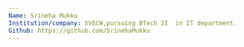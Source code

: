 ```yaml
---
Name: Srineha Mukku
Institution/company: SVECW,pursuing BTech II  in IT department.
Github: https://github.com/SrinehaMukku
---
```

